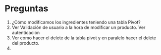 # Preguntas

1. ¿Cómo modificamos los ingredientes teniendo una tabla Pivot?
2. Ver Validación de usuario a la hora de modificar un producto. Ver autenticación
3. Ver como hacer el delete de la tabla pivot y en paralelo hacer el delete del producto.
4. 